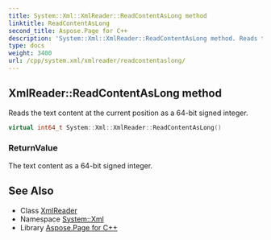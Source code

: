 ```yaml
---
title: System::Xml::XmlReader::ReadContentAsLong method
linktitle: ReadContentAsLong
second_title: Aspose.Page for C++
description: 'System::Xml::XmlReader::ReadContentAsLong method. Reads the text content at the current position as a 64-bit signed integer in C++.'
type: docs
weight: 3400
url: /cpp/system.xml/xmlreader/readcontentaslong/
---
```

## XmlReader::ReadContentAsLong method


Reads the text content at the current position as a 64-bit signed integer.

```cpp
virtual int64_t System::Xml::XmlReader::ReadContentAsLong()
```


### ReturnValue

The text content as a 64-bit signed integer.

## See Also

* Class [XmlReader](../)
* Namespace [System::Xml](../../)
* Library [Aspose.Page for C++](../../../)
